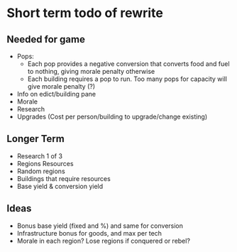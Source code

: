 # Short term todo of rewrite

## Needed for game

- Pops:
    - Each pop provides a negative conversion that converts food and fuel to nothing, giving morale penalty otherwise
    - Each building requires a pop to run. Too many pops for capacity will give morale penalty (?)
- Info on edict/building pane
- Morale
- Research
- Upgrades (Cost per person/building to upgrade/change existing)

## Longer Term

- Research 1 of 3
- Regions Resources
- Random regions
- Buildings that require resources
- Base yield & conversion yield

## Ideas

- Bonus base yield (fixed and %) and same for conversion
- Infrastructure bonus for goods, and max per tech
- Morale in each region? Lose regions if conquered or rebel?
